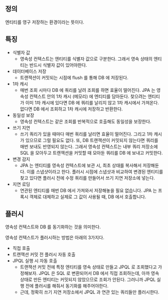 ## 정의

엔티티를 영구 저장하는 환경이라는 뜻이다.

## 특징

- 식별자 값
    - 영속성 컨텍스트는 엔티티를 식별자 값으로 구분한다. 그래서 영속 상태의 엔티티는 반드시 식별자 값이 있어야한다.
- 데이터베이스 저장
    - 트랜잭션이 커밋되는 시점에 flush 를 통해 DB 에 저장된다.
- 1차 캐시
    - 매번 조회 시마다 DB 에 쿼리를 날려 조회를 하면 효율이 떨어진다. JPA 는 영속성 컨텍스트 안의 1차 캐시 (메모리) 에 엔티티를 담아둔다. 찾으려는 엔티티가 이미 1차 캐시에 있다면 DB 에 쿼리를 날리지 않고 1차 캐시에서 가져온다. 없다면 DB 에서 조회하고 1차 캐시에 저장하고 반환한다.
- 동일성 보장
    - 영속성 컨텍스트는 같은 조회를 반복적으로 호출해도 동일성을 보장한다.
- 쓰기 지연
    - 쓰기 쿼리가 있을 때마다 매번 쿼리를 날리면 효율이 떨어진다. 그리고 1차 캐시가 있으므로 그럴 필요도 없다. 또, DB 트랜잭션이 커밋되지 않는다면 쿼리를 매번 보내도 반영되지 않는다. 그래서 영속성 컨텍스트는 내부 쿼리 저장소에 SQL 을 모아두고 트랜잭션을 커밋할 때 모아둔 쿼리를 DB 에 보내고 커밋한다.
- 변경 감지
    - JPA 는 엔티티를 영속성 컨텍스트에 보관 시, 최초 상태를 복사해서 저장해둔다. 이를 스냅샷이라고 한다. 플러시 시점에 스냅샷과 비교하여 변경된 엔티티를 찾고 있다면 플러시 전에 수정 쿼리를 만들어서 쓰기 지연 저장소에 넣는다.
- 지연 로딩
    - 연관된 엔티티를 매번 DB 에서 가져와서 저장해놓을 필요 없습니다. JPA 는 프록시 객체로 대체하고 실제로 그 값이 사용될 때, DB 에서 호출합니다.

## 플러시

영속성 컨텍스트와 DB 를 동기화하는 것을 의미한다.

영속성 컨텍스트가 플러시하는 방법은 아래의 3가지다.

- 직접 호출
- 트랜잭션 커밋 전 플러시 자동 호출
- JPQL 실행 시 자동 호출
    - 트랜잭션 커밋 전에 특정 엔티티를 영속 상태로 만들고 JPQL 로 조회했다고 가정해보자. JPQL 은 SQL 로 변환되어서 DB 에서 직접 조회하는데, 아까 영속 상태로 만든 엔티티는 커밋되지 않았으므로 조회가 안된다. 그러니까 JPQL 실행 전에 플러시를 해줘서 동기화를 해주어야한다.
    - 근데, 정확히 쓰기 지연 저장소에서 JPQL 과 연관 있는 쿼리들만 플러시한다.
